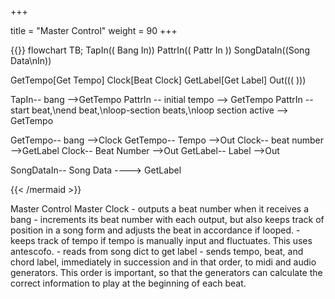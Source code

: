 +++

title = "Master Control"
weight = 90
+++

{{<mermaid align="left">}}
flowchart TB;
TapIn(( Bang In))
PattrIn(( Pattr In ))
SongDataIn((Song Data\nIn))


GetTempo[Get Tempo]
Clock[Beat Clock]
GetLabel[Get Label]
Out((( )))

TapIn-- bang -->GetTempo
PattrIn -- initial tempo --> GetTempo
PattrIn -- start beat,\nend beat,\nloop-section beats,\nloop section active --> GetTempo


GetTempo-- bang -->Clock
GetTempo-- Tempo -->Out
Clock-- beat number -->GetLabel
Clock-- Beat Number -->Out
GetLabel-- Label -->Out

SongDataIn-- Song Data ----> GetLabel

{{< /mermaid >}}

Master Control
	Master Clock
	- outputs a beat number when it receives a bang
	- increments its beat number with each output, but also keeps track of position in a song form and adjusts the beat in accordance if looped.
	- keeps track of tempo if tempo is manually input and fluctuates. This uses antescofo.
	- reads from song dict to get label
	- sends tempo, beat, and chord label, immediately in succession and in that order, to midi and audio generators. This order is important,  so that the generators can calculate the correct information to play at the beginning of each beat.  